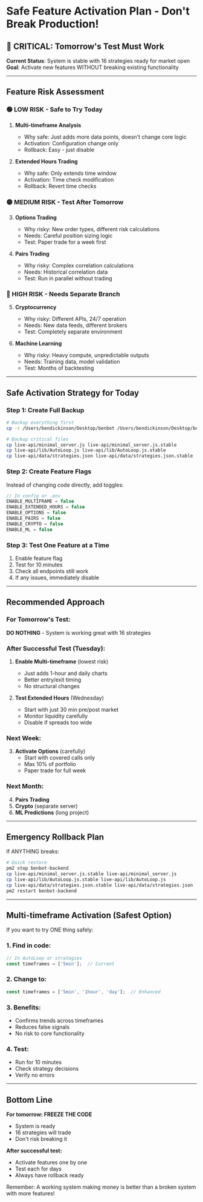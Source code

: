 # Safe Feature Activation Plan - Don't Break Production!

## 🚨 CRITICAL: Tomorrow's Test Must Work

**Current Status**: System is stable with 16 strategies ready for market open
**Goal**: Activate new features WITHOUT breaking existing functionality

---

## Feature Risk Assessment

### 🟢 LOW RISK - Safe to Try Today
1. **Multi-timeframe Analysis**
   - Why safe: Just adds more data points, doesn't change core logic
   - Activation: Configuration change only
   - Rollback: Easy - just disable

2. **Extended Hours Trading**
   - Why safe: Only extends time window
   - Activation: Time check modification
   - Rollback: Revert time checks

### 🟡 MEDIUM RISK - Test After Tomorrow
3. **Options Trading**
   - Why risky: New order types, different risk calculations
   - Needs: Careful position sizing logic
   - Test: Paper trade for a week first

4. **Pairs Trading**
   - Why risky: Complex correlation calculations
   - Needs: Historical correlation data
   - Test: Run in parallel without trading

### 🔴 HIGH RISK - Needs Separate Branch
5. **Cryptocurrency**
   - Why risky: Different APIs, 24/7 operation
   - Needs: New data feeds, different brokers
   - Test: Completely separate environment

6. **Machine Learning**
   - Why risky: Heavy compute, unpredictable outputs
   - Needs: Training data, model validation
   - Test: Months of backtesting

---

## Safe Activation Strategy for Today

### Step 1: Create Full Backup
```bash
# Backup everything first
cp -r /Users/bendickinson/Desktop/benbot /Users/bendickinson/Desktop/benbot-backup-$(date +%s)

# Backup critical files
cp live-api/minimal_server.js live-api/minimal_server.js.stable
cp live-api/lib/AutoLoop.js live-api/lib/AutoLoop.js.stable
cp live-api/data/strategies.json live-api/data/strategies.json.stable
```

### Step 2: Create Feature Flags
Instead of changing code directly, add toggles:

```javascript
// In config or .env
ENABLE_MULTIFRAME = false
ENABLE_EXTENDED_HOURS = false
ENABLE_OPTIONS = false
ENABLE_PAIRS = false
ENABLE_CRYPTO = false
ENABLE_ML = false
```

### Step 3: Test One Feature at a Time
1. Enable feature flag
2. Test for 10 minutes
3. Check all endpoints still work
4. If any issues, immediately disable

---

## Recommended Approach

### For Tomorrow's Test:
**DO NOTHING** - System is working great with 16 strategies

### After Successful Test (Tuesday):
1. **Enable Multi-timeframe** (lowest risk)
   - Just adds 1-hour and daily charts
   - Better entry/exit timing
   - No structural changes

2. **Test Extended Hours** (Wednesday)
   - Start with just 30 min pre/post market
   - Monitor liquidity carefully
   - Disable if spreads too wide

### Next Week:
3. **Activate Options** (carefully)
   - Start with covered calls only
   - Max 10% of portfolio
   - Paper trade for full week

### Next Month:
4. **Pairs Trading**
5. **Crypto** (separate server)
6. **ML Predictions** (long project)

---

## Emergency Rollback Plan

If ANYTHING breaks:
```bash
# Quick restore
pm2 stop benbot-backend
cp live-api/minimal_server.js.stable live-api/minimal_server.js
cp live-api/lib/AutoLoop.js.stable live-api/lib/AutoLoop.js
cp live-api/data/strategies.json.stable live-api/data/strategies.json
pm2 restart benbot-backend
```

---

## Multi-timeframe Activation (Safest Option)

If you want to try ONE thing safely:

### 1. Find in code:
```javascript
// In AutoLoop or strategies
const timeframes = ['5min'];  // Current
```

### 2. Change to:
```javascript
const timeframes = ['5min', '1hour', 'day'];  // Enhanced
```

### 3. Benefits:
- Confirms trends across timeframes
- Reduces false signals
- No risk to core functionality

### 4. Test:
- Run for 10 minutes
- Check strategy decisions
- Verify no errors

---

## Bottom Line

**For tomorrow: FREEZE THE CODE**
- System is ready
- 16 strategies will trade
- Don't risk breaking it

**After successful test:**
- Activate features one by one
- Test each for days
- Always have rollback ready

Remember: A working system making money is better than a broken system with more features!
